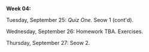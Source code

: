 **Week 04:**

Tuesday, September 25: *Quiz One.* Seow 1 (cont'd).

Wednesday, September 26: Homework TBA. Exercises.

Thursday, September 27: Seow 2.